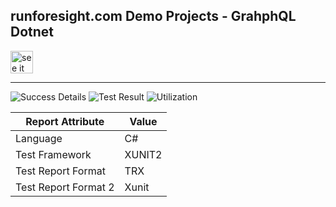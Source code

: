 
## runforesight.com Demo Projects - GrahphQL Dotnet

<a href="https://app.runforesight.live/repositories/github/runforesight-demo/graphql-dotnet/workflow-runs">
  <img src="https://4750167.fs1.hubspotusercontent-na1.net/hubfs/4750167/foresight-live-badge-72.png" height="36" alt="see it on foresight" />
</a>


---
![Success Details](https://api-public.service.runforesight.us/api/v1/badge/success?repoId=fc398f11-4513-409a-a4e5-624ca25c17b7&branch=master)
![Test Result](https://api-public.service.runforesight.us/api/v1/badge/test?repoId=fc398f11-4513-409a-a4e5-624ca25c17b7&branch=master)
![Utilization](https://api-public.service.runforesight.us/api/v1/badge/utilization?repoId=fc398f11-4513-409a-a4e5-624ca25c17b7&branch=master)


| Report Attribute  | Value   |
|---|---|
| Language   | C# |
| Test Framework  | XUNIT2 |
| Test Report Format  | TRX |
| Test Report Format 2| Xunit |
